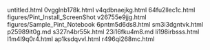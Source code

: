 untitled.html
0vgglnb178k.html
v4qdbnaejkg.html
64fu2llec1c.html
figures/Pint_Install_ScreenShot
v26755e9jjg.html
figures/Sample_Pint_Notebook
6pntm5d6ds8.html
sm3i3dgntvk.html
p25989it0g.md
s327n4br55k.html
23i16fku4m8.md
li198irbsss.html
l1m4l9q0r4.html
ap1ksdqvvl.html
r496qi268mc.html